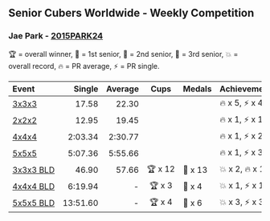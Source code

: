 ## Senior Cubers Worldwide - Weekly Competition
### Jae Park - [2015PARK24](https://www.worldcubeassociation.org/persons/2015PARK24)

🏆 = overall winner, 🥇 = 1st senior, 🥈 = 2nd senior, 🥉 = 3rd senior, 💥 = overall record, 🔥 = PR average, ⚡ = PR single.

| Event | Single | Average | Cups | Medals | Achievements|
| :-- | --: | --: | :--: | :-- | :-- |
| [3x3x3](jae_park/333.md) | 17.58 | 22.30 |  |  | <span style="white-space: nowrap">🔥 x 5, ⚡ x 4</span> |
| [2x2x2](jae_park/222.md) | 12.95 | 19.45 |  |  | <span style="white-space: nowrap">🔥 x 1, ⚡ x 1</span> |
| [4x4x4](jae_park/444.md) | 2:03.34 | 2:30.77 |  |  | <span style="white-space: nowrap">🔥 x 1, ⚡ x 2</span> |
| [5x5x5](jae_park/555.md) | 5:07.36 | 5:55.66 |  |  | <span style="white-space: nowrap">🔥 x 1, ⚡ x 3</span> |
| [<span style="white-space: nowrap">3x3x3 BLD</span>](jae_park/333bf.md) | 46.90 | 57.66 | <span style="white-space: nowrap">🏆 x 12</span> | <span style="white-space: nowrap">🥇 x 13</span> | <span style="white-space: nowrap">💥 x 2, 🔥 x 1, ⚡ x 2</span> |
| [<span style="white-space: nowrap">4x4x4 BLD</span>](jae_park/444bf.md) | 6:19.94 | - | <span style="white-space: nowrap">🏆 x 3</span> | <span style="white-space: nowrap">🥇 x 4</span> | <span style="white-space: nowrap">💥 x 1, ⚡ x 1</span> |
| [<span style="white-space: nowrap">5x5x5 BLD</span>](jae_park/555bf.md) | 13:51.60 | - | <span style="white-space: nowrap">🏆 x 4</span> | <span style="white-space: nowrap">🥇 x 6</span> | <span style="white-space: nowrap">💥 x 3, ⚡ x 3</span> |

<!-- Global site tag (gtag.js) - Google Analytics -->
<script async src="https://www.googletagmanager.com/gtag/js?id=UA-86348435-3"></script>
<script>window.dataLayer = window.dataLayer || []; function gtag() {dataLayer.push(arguments);} gtag('js', new Date()); gtag('config', 'UA-86348435-3');</script>
